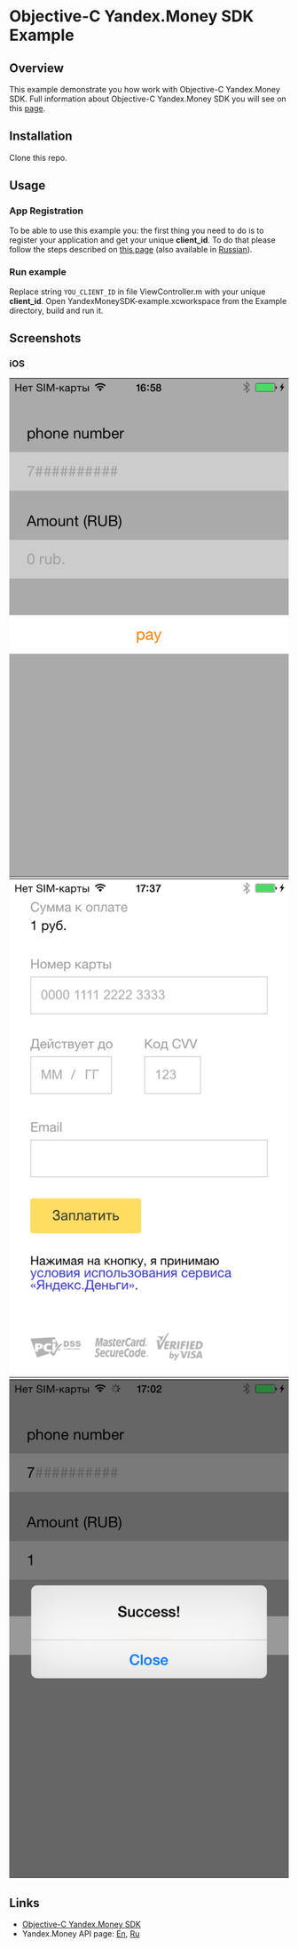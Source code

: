 
# Objective-C Yandex.Money SDK Example


## Overview
This example demonstrate you how work with Objective-C Yandex.Money SDK. Full information about Objective-C Yandex.Money SDK you will see on this [page][SDK].


## Installation

Clone this repo.


## Usage
### App Registration
To be able to use this example you: the first thing you need to do is to register your application and get your unique **client_id**. To do that please follow the steps described on [this page][EN_API_Registration] (also available in [Russian][RU_API_Registration]).

### Run example

Replace string `YOU_CLIENT_ID` in file ViewController.m with your unique **client_id**. Open YandexMoneySDK-example.xcworkspace from the Example directory, build and run it.  

## Screenshots

### iOS

![Start](ios/Screenshots/start.PNG?raw=true)  ![Payment](ios/Screenshots/payment.PNG?raw=true)  ![End](ios/Screenshots/success.PNG?raw=true)


## Links

* [Objective-C Yandex.Money SDK][SDK]
* Yandex.Money API page: [En][EN_API_Main], [Ru](RU_API_Main)

[SDK]:https://github.com/yandex-money/yandex-money-sdk-objc

[EN_API_Main]:http://api.yandex.com/money/
[RU_API_Main]:http://api.yandex.ru/money/

[EN_API_Registration]:http://api.yandex.com/money/doc/dg/tasks/register-client.xml
[RU_API_Registration]:https://tech.yandex.ru/money/doc/dg/tasks/register-client-docpage/


